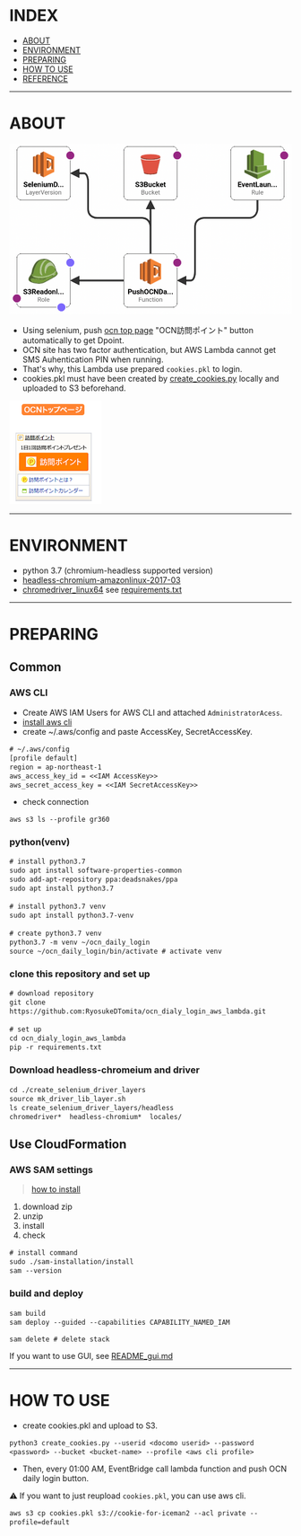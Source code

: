 # INDEX
- [ABOUT](#ABOUT)
- [ENVIRONMENT](#ENVIRONMENT)
- [PREPARING](#PREPARING)
- [HOW TO USE](#HOW-TO-USE)
- [REFERENCE](#REFERENCE)
******


# ABOUT
![template](./docs/fig/template1-designer.png)

- Using selenium, push [ocn top page](https://www.ocn.ne.jp/) "OCN訪問ポイント" button automatically to get Dpoint.
- OCN site has two factor authentication, but AWS Lambda cannot get SMS Auhentication PIN when running.
- That's why, this Lambda use prepared `cookies.pkl` to login.
- cookies.pkl must have been created by [create_cookies.py](./create_cookies.py) locally and uploaded to S3 beforehand. 

![ocn訪問ポイント](./docs/fig/ocn訪問ポイント.png)

******


# ENVIRONMENT
- python 3.7 (chromium-headless supported version)
- [headless-chromium-amazonlinux-2017-03](https://github.com/adieuadieu/serverless-chrome/releases/download/v1.0.0-55/stable-headless-chromium-amazonlinux-2017-03.zip)
- [chromedriver_linux64](https://chromedriver.storage.googleapis.com/2.43/chromedriver_linux64.zip)
see [requirements.txt](./requirements.txt)
******


# PREPARING
## Common
### AWS CLI
- Create AWS IAM Users for AWS CLI and attached `AdministratorAcess`.
- [install aws cli](https://docs.aws.amazon.com/ja_jp/cli/latest/userguide/getting-started-install.html)
- create ~/.aws/config and paste AccessKey, SecretAccessKey.

```
# ~/.aws/config
[profile default]
region = ap-northeast-1
aws_access_key_id = <<IAM AccessKey>>
aws_secret_access_key = <<IAM SecretAccessKey>>
```

- check connection

```shell
aws s3 ls --profile gr360
```

### python(venv)

```shell
# install python3.7
sudo apt install software-properties-common
sudo add-apt-repository ppa:deadsnakes/ppa
sudo apt install python3.7
 
# install python3.7 venv
sudo apt install python3.7-venv
 
# create python3.7 venv
python3.7 -m venv ~/ocn_daily_login
source ~/ocn_daily_login/bin/activate # activate venv
```

### clone this repository and set up

```shell
# download repository
git clone https://github.com:RyosukeDTomita/ocn_dialy_login_aws_lambda.git

# set up
cd ocn_dialy_login_aws_lambda
pip -r requirements.txt
```

### Download headless-chromeium and driver

```shell
cd ./create_selenium_driver_layers
source mk_driver_lib_layer.sh
ls create_selenium_driver_layers/headless
chromedriver*  headless-chromium*  locales/
```

## Use CloudFormation
### AWS SAM settings

> [how to install](https://docs.aws.amazon.com/ja_jp/serverless-application-model/latest/developerguide/install-sam-cli.html)
1. download zip
2. unzip
3. install
4. check

```shell
# install command
sudo ./sam-installation/install
sam --version
```


### build and deploy

```shell
sam build
sam deploy --guided --capabilities CAPABILITY_NAMED_IAM
```

```shell
sam delete # delete stack
```
If you want to use GUI, see [README_gui.md](./docs/README_gui.md)
******


# HOW TO USE
- create cookies.pkl and upload to S3.

```shell
python3 create_cookies.py --userid <docomo userid> --password <password> --bucket <bucket-name> --profile <aws cli profile>
```
- Then, every 01:00 AM, EventBridge call lambda function and push OCN daily login button.

:warning: If you want to just reupload `cookies.pkl`, you can use aws cli.

```shell
aws s3 cp cookies.pkl s3://cookie-for-iceman2 --acl private --profile=default
```
